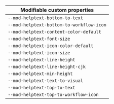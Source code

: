 | Modifiable custom properties             |
| ---------------------------------------- |
| `--mod-helptext-bottom-to-text`          |
| `--mod-helptext-bottom-to-workflow-icon` |
| `--mod-helptext-content-color-default`   |
| `--mod-helptext-font-size`               |
| `--mod-helptext-icon-color-default`      |
| `--mod-helptext-icon-size`               |
| `--mod-helptext-line-height`             |
| `--mod-helptext-line-height-cjk`         |
| `--mod-helptext-min-height`              |
| `--mod-helptext-text-to-visual`          |
| `--mod-helptext-top-to-text`             |
| `--mod-helptext-top-to-workflow-icon`    |
